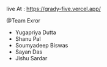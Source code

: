 live At : https://grady-five.vercel.app/

@Team Exror
- Yugapriya Dutta
- Shanu Pal
- Soumyadeep Biswas
- Sayan Das
- Jishu Sardar

